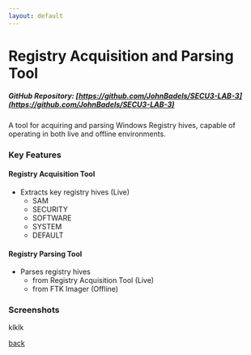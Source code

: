```yaml
---
layout: default
---
```


# Registry Acquisition and Parsing Tool
##### GitHub Repository: [https://github.com/JohnBadels/SECU3-LAB-3](https://github.com/JohnBadels/SECU3-LAB-3)
A tool for acquiring and parsing Windows Registry hives, capable of operating in both live and offline environments.

### Key Features
#### Registry Acquisition Tool
- Extracts key registry hives (Live)
  - SAM
  - SECURITY
  - SOFTWARE
  - SYSTEM
  - DEFAULT

#### Registry Parsing Tool
- Parses registry hives
  - from Registry Acquisition Tool (Live)
  - from FTK Imager (Offline)

### Screenshots
klklk

[back](./index.md)
